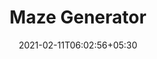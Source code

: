 ---
title: "Maze Generator"
date: 2021-02-11T06:02:56+05:30
description: A classic rat and maze puzzle game. A random maze is generated every time. Used Canvas API for generating the maze walls and Matter.js to simulate gravitation for the ball.
link: 
repo: https://github.com/g-savitha/Maze-generator
pinned: true
weight: 2
links:
- name: Demo
  icon: 
  link: https://g-savitha.github.io/Maze-generator/
shields:
- name: 
  image: 
  link: 
---